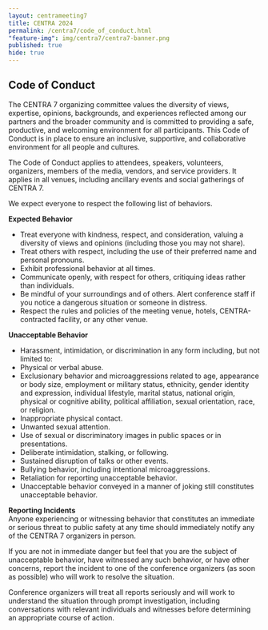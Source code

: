 ```yaml
---
layout: centrameeting7
title: CENTRA 2024
permalink: /centra7/code_of_conduct.html
"feature-img": img/centra7/centra7-banner.png
published: true
hide: true
---
```


## Code of Conduct

The CENTRA 7 organizing committee values the diversity of views, expertise, opinions, backgrounds, and experiences reflected among our partners and the broader community and is committed to providing a safe, productive, and welcoming environment for all participants. This Code of Conduct is in place to ensure an inclusive, supportive, and collaborative environment for all people and cultures.  

The Code of Conduct applies to attendees, speakers, volunteers, organizers, members of the media, vendors, and service providers. It applies in all venues, including ancillary events and social gatherings of CENTRA 7.  

We expect everyone to respect the following list of behaviors.  

**Expected Behavior**  

- Treat everyone with kindness, respect, and consideration, valuing a diversity of views and opinions (including those you may not share).  
- Treat others with respect, including the use of their preferred name and personal pronouns.
- Exhibit professional behavior at all times.  
- Communicate openly, with respect for others, critiquing ideas rather than individuals.  
- Be mindful of your surroundings and of others. Alert conference staff if you notice a dangerous situation or someone in distress.  
- Respect the rules and policies of the meeting venue, hotels, CENTRA-contracted facility, or any other venue.  

**Unacceptable Behavior**   
- Harassment, intimidation, or discrimination in any form including, but not limited to:  
- Physical or verbal abuse.  
- Exclusionary behavior and microaggressions related to age, appearance or body size, employment or military status, ethnicity, gender identity and expression, individual lifestyle, marital status, national origin, physical or cognitive ability, political affiliation, sexual orientation, race, or religion. 
- Inappropriate physical contact.
- Unwanted sexual attention.
- Use of sexual or discriminatory images in public spaces or in presentations.
- Deliberate intimidation, stalking, or following.
- Sustained disruption of talks or other events.
- Bullying behavior, including intentional microaggressions.
- Retaliation for reporting unacceptable behavior.
- Unacceptable behavior conveyed in a manner of joking still constitutes unacceptable behavior.  


**Reporting Incidents**  
Anyone experiencing or witnessing behavior that constitutes an immediate or serious threat to public safety at any time should immediately notify any of the CENTRA 7 organizers in person.  

If you are not in immediate danger but feel that you are the subject of unacceptable behavior, have witnessed any such behavior, or have other concerns, report the incident to one of the conference organizers (as soon as possible) who will work to resolve the situation.   

Conference organizers will treat all reports seriously and will work to understand the situation through prompt investigation, including conversations with relevant individuals and witnesses before determining an appropriate course of action.   

<!--**Contact information to Report an Incident:**    
-->
